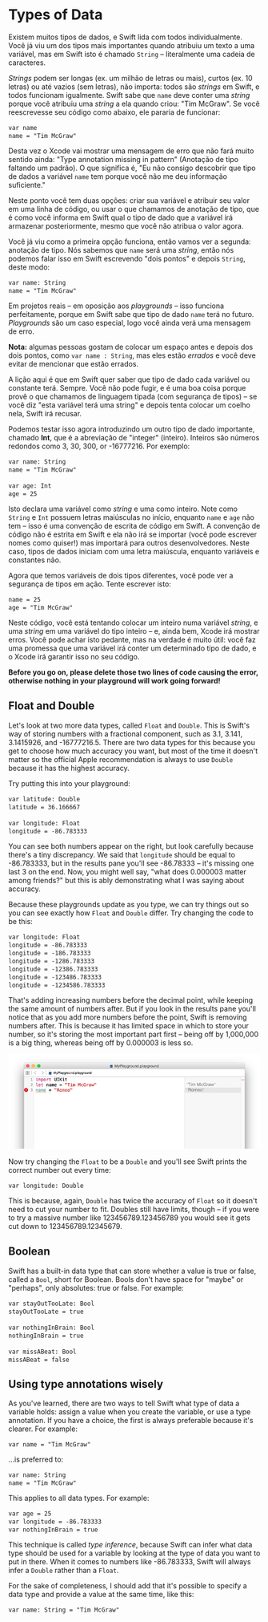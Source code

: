 # Types of Data

Existem muitos tipos de dados, e Swift lida com todos individualmente. Você já viu um dos tipos mais importantes quando atribuiu um texto a uma variável, mas em Swift isto é chamado `String` – literalmente uma cadeia de caracteres.

*Strings* podem ser longas (ex. um milhão de letras ou mais), curtos (ex. 10 letras) ou até vazios (sem letras), não importa: todos são *strings* em Swift, e todos funcionam igualmente. Swift sabe que  `name` deve conter uma *string* porque você atribuiu uma *string* a ela quando criou: "Tim McGraw". Se você reescrevesse seu código como abaixo, ele pararia de funcionar:

    var name
    name = "Tim McGraw"

Desta vez o Xcode vai mostrar uma mensagem de erro que não fará muito sentido ainda: "Type annotation missing in pattern" (Anotação de tipo faltando um padrão). O que significa é, "Eu não consigo descobrir que tipo de dados a variável `name` tem porque você não me deu informação suficiente."

Neste ponto você tem duas opções: criar sua variável e atribuir seu valor em uma linha de código, ou usar o que chamamos de anotação de tipo, que é como você informa em Swift qual o tipo de dado que a variável irá armazenar posteriormente, mesmo que você não atribua o valor agora.

Você já viu como a primeira opção funciona, então vamos ver a segunda: anotação de tipo. Nós sabemos que `name` será uma *string*, então nós podemos falar isso em Swift escrevendo "dois pontos" e depois `String`, deste modo:

    var name: String
    name = "Tim McGraw"

Em projetos reais – em oposição aos *playgrounds* – isso funciona perfeitamente, porque em Swift sabe que tipo de dado `name` terá no futuro. *Playgrounds* são um caso especial, logo você ainda verá uma mensagem de erro.

**Nota:** algumas pessoas gostam de colocar um espaço antes e depois dos dois pontos, como `var name : String`, mas eles estão  *errados* e você deve evitar de mencionar que estão errados.

A lição aqui é que em Swift quer saber que tipo de dado cada variável ou constante terá. Sempre. Você não pode fugir, e é uma boa coisa porque provê o que chamamos de linguagem tipada (com segurança de tipos) – se você diz "esta variável terá uma string" e depois tenta colocar um coelho nela, Swift irá recusar.

Podemos testar isso agora introduzindo um outro tipo de dado importante, chamado **Int**, que é a abreviação de "integer" (inteiro). Inteiros são números redondos como 3, 30, 300, or -16777216. Por exemplo:

    var name: String
    name = "Tim McGraw"

    var age: Int
    age = 25

Isto declara uma variável como *string* e uma como inteiro. Note como `String` e `Int` possuem letras maiúsculas no início, enquanto `name` e `age` não tem – isso é uma convenção de escrita de código em Swift. A convenção de código não é estrita em Swift e ela não irá se importar (você pode escrever nomes como quiser!) mas importará para outros desenvolvedores. Neste caso, tipos de dados iniciam com uma letra maiúscula, enquanto variáveis e constantes não.

Agora que temos variáveis de dois tipos diferentes, você pode ver a segurança de tipos em ação. Tente escrever isto:

    name = 25
    age = "Tim McGraw"

Neste código, você está tentando colocar um inteiro numa variável *string*, e uma *string* em uma variável do tipo inteiro – e, ainda bem, Xcode irá mostrar erros. Você pode achar isto pedante, mas na verdade é muito útil: você faz uma promessa que uma variável irá conter um determinado tipo de dado, e o Xcode irá garantir isso no seu código.

**Before you go on, please delete those two lines of code causing the error, otherwise nothing in your playground will work going forward!**


## Float and Double

Let's look at two more data types, called `Float` and `Double`. This is Swift's way of storing numbers with a fractional component, such as 3.1, 3.141, 3.1415926, and -16777216.5. There are two data types for this because you get to choose how much accuracy you want, but most of the time it doesn't matter so the official Apple recommendation is always to use `Double` because it has the highest accuracy.

Try putting this into your playground:

    var latitude: Double
    latitude = 36.166667

    var longitude: Float
    longitude = -86.783333

You can see both numbers appear on the right, but look carefully because there's a tiny discrepancy. We said that `longitude` should be equal to -86.783333, but in the results pane you'll see -86.78333 – it's missing one last 3 on the end. Now, you might well say, "what does 0.000003 matter among friends?" but this is ably demonstrating what I was saying about accuracy.

Because these playgrounds update as you type, we can try things out so you can see exactly how `Float` and `Double` differ. Try changing the code to be this:

    var longitude: Float
    longitude = -86.783333
    longitude = -186.783333
    longitude = -1286.783333
    longitude = -12386.783333
    longitude = -123486.783333
    longitude = -1234586.783333

That's adding increasing numbers before the decimal point, while keeping the same amount of numbers after. But if you look in the results pane you'll notice that as you add more numbers before the point, Swift is removing numbers after. This is because it has limited space in which to store your number, so it's storing the most important part first – being off by 1,000,000 is a big thing, whereas being off by 0.000003 is less so.

![In Swift a Float holds much less data than a Double, so you should use Double where possible.](0-4.png)

Now try changing the `Float` to be a `Double` and you'll see Swift prints the correct number out every time:

    var longitude: Double

This is because, again, `Double` has twice the accuracy of `Float` so it doesn't need to cut your number to fit. Doubles still have limits, though – if you were to try a massive number like 123456789.123456789 you would see it gets cut down to 123456789.12345679.


## Boolean

Swift has a built-in data type that can store whether a value is true or false, called a `Bool`, short for Boolean. Bools don't have space for "maybe" or "perhaps", only absolutes: true or false. For example:

    var stayOutTooLate: Bool
    stayOutTooLate = true

    var nothingInBrain: Bool
    nothingInBrain = true

    var missABeat: Bool
    missABeat = false


## Using type annotations wisely

As you've learned, there are two ways to tell Swift what type of data a variable holds: assign a value when you create the variable, or use a type annotation. If you have a choice, the first is always preferable because it's clearer. For example:

    var name = "Tim McGraw"

…is preferred to:

    var name: String
    name = "Tim McGraw"

This applies to all data types. For example:

    var age = 25
    var longitude = -86.783333
    var nothingInBrain = true

This technique is called *type inference*, because Swift can infer what data type should be used for a variable by looking at the type of data you want to put in there. When it comes to numbers like -86.783333, Swift will always infer a `Double` rather than a `Float`.

For the sake of completeness, I should add that it's possible to specify a data type and provide a value at the same time, like this:

    var name: String = "Tim McGraw"

